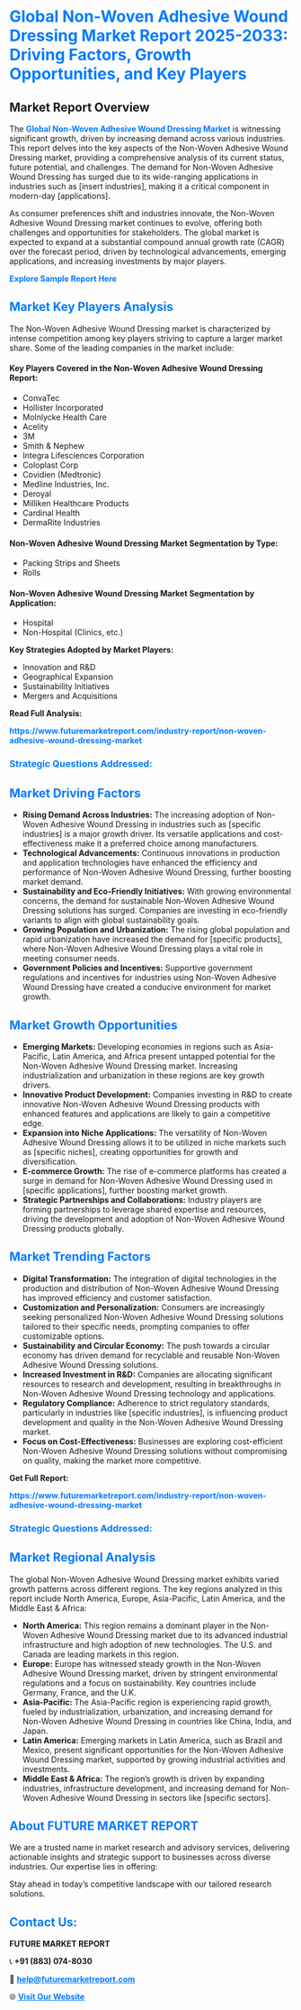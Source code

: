 <h1 style="color: #007BFF;">Global Non-Woven Adhesive Wound Dressing Market Report 2025-2033: Driving Factors, Growth Opportunities, and Key Players</h1>

<section id="overview">
<h2>Market Report Overview</h2>
<p>The <a href="https://www.futuremarketreport.com/industry-report/non-woven-adhesive-wound-dressing-market" style="color: #007BFF; text-decoration: none;"><strong>Global Non-Woven Adhesive Wound Dressing Market</strong></a> is witnessing significant growth, driven by increasing demand across various industries. This report delves into the key aspects of the Non-Woven Adhesive Wound Dressing market, providing a comprehensive analysis of its current status, future potential, and challenges. The demand for Non-Woven Adhesive Wound Dressing has surged due to its wide-ranging applications in industries such as [insert industries], making it a critical component in modern-day [applications].</p>
<p>As consumer preferences shift and industries innovate, the Non-Woven Adhesive Wound Dressing market continues to evolve, offering both challenges and opportunities for stakeholders. The global market is expected to expand at a substantial compound annual growth rate (CAGR) over the forecast period, driven by technological advancements, emerging applications, and increasing investments by major players.</p>
</section>

<section id="overview">
<p><a href="https://www.futuremarketreport.com/request-sample/reportId=78038" style="color: #007BFF; text-decoration: none;"><strong>Explore Sample Report Here</strong></a></p>
</section>

<section id="key-players">
<h2 style="color: #007BFF;">Market Key Players Analysis</h2>
<p>The Non-Woven Adhesive Wound Dressing market is characterized by intense competition among key players striving to capture a larger market share. Some of the leading companies in the market include:</p>
<h4>Key Players Covered in the Non-Woven Adhesive Wound Dressing Report:</h4>
<ul><li>ConvaTec</li><li>Hollister Incorporated</li><li>Molnlycke Health Care</li><li>Acelity</li><li>3M</li><li>Smith &amp; Nephew</li><li>Integra Lifesciences Corporation</li><li>Coloplast Corp</li><li>Covidien (Medtronic)</li><li>Medline Industries, Inc.</li><li>Deroyal</li><li>Milliken Healthcare Products</li><li>Cardinal Health</li><li>DermaRite Industries</li></ul>
<h4>Non-Woven Adhesive Wound Dressing Market Segmentation by Type:</h4>
<ul><li>Packing Strips and Sheets</li><li>Rolls</li></ul>

<h4>Non-Woven Adhesive Wound Dressing Market Segmentation by Application:</h4>
<ul><li>Hospital</li><li>Non-Hospital (Clinics, etc.)</li></ul>
<p><strong>Key Strategies Adopted by Market Players:</strong></p>
<ul>
<li>Innovation and R&D</li>
<li>Geographical Expansion</li>
<li>Sustainability Initiatives</li>
<li>Mergers and Acquisitions</li>
</ul>
</section>

<section>
<p><strong>Read Full Analysis: </strong></p><a href="https://www.futuremarketreport.com/industry-report/non-woven-adhesive-wound-dressing-market" style="color: #007BFF; text-decoration: none;"><strong>https://www.futuremarketreport.com/industry-report/non-woven-adhesive-wound-dressing-market</strong></a>
<h3 style="color: #007BFF;">Strategic Questions Addressed:</h3>
</section>

<section id="driving-factors">
<h2 style="color: #007BFF;">Market Driving Factors</h2>
<ul>
<li><strong>Rising Demand Across Industries:</strong> The increasing adoption of Non-Woven Adhesive Wound Dressing in industries such as [specific industries] is a major growth driver. Its versatile applications and cost-effectiveness make it a preferred choice among manufacturers.</li>
<li><strong>Technological Advancements:</strong> Continuous innovations in production and application technologies have enhanced the efficiency and performance of Non-Woven Adhesive Wound Dressing, further boosting market demand.</li>
<li><strong>Sustainability and Eco-Friendly Initiatives:</strong> With growing environmental concerns, the demand for sustainable Non-Woven Adhesive Wound Dressing solutions has surged. Companies are investing in eco-friendly variants to align with global sustainability goals.</li>
<li><strong>Growing Population and Urbanization:</strong> The rising global population and rapid urbanization have increased the demand for [specific products], where Non-Woven Adhesive Wound Dressing plays a vital role in meeting consumer needs.</li>
<li><strong>Government Policies and Incentives:</strong> Supportive government regulations and incentives for industries using Non-Woven Adhesive Wound Dressing have created a conducive environment for market growth.</li>
</ul>
</section>

<section id="growth-opportunities">
<h2 style="color: #007BFF;">Market Growth Opportunities</h2>
<ul>
<li><strong>Emerging Markets:</strong> Developing economies in regions such as Asia-Pacific, Latin America, and Africa present untapped potential for the Non-Woven Adhesive Wound Dressing market. Increasing industrialization and urbanization in these regions are key growth drivers.</li>
<li><strong>Innovative Product Development:</strong> Companies investing in R&D to create innovative Non-Woven Adhesive Wound Dressing products with enhanced features and applications are likely to gain a competitive edge.</li>
<li><strong>Expansion into Niche Applications:</strong> The versatility of Non-Woven Adhesive Wound Dressing allows it to be utilized in niche markets such as [specific niches], creating opportunities for growth and diversification.</li>
<li><strong>E-commerce Growth:</strong> The rise of e-commerce platforms has created a surge in demand for Non-Woven Adhesive Wound Dressing used in [specific applications], further boosting market growth.</li>
<li><strong>Strategic Partnerships and Collaborations:</strong> Industry players are forming partnerships to leverage shared expertise and resources, driving the development and adoption of Non-Woven Adhesive Wound Dressing products globally.</li>
</ul>
</section>

<section id="trending-factors">
<h2 style="color: #007BFF;">Market Trending Factors</h2>
<ul>
<li><strong>Digital Transformation:</strong> The integration of digital technologies in the production and distribution of Non-Woven Adhesive Wound Dressing has improved efficiency and customer satisfaction.</li>
<li><strong>Customization and Personalization:</strong> Consumers are increasingly seeking personalized Non-Woven Adhesive Wound Dressing solutions tailored to their specific needs, prompting companies to offer customizable options.</li>
<li><strong>Sustainability and Circular Economy:</strong> The push towards a circular economy has driven demand for recyclable and reusable Non-Woven Adhesive Wound Dressing solutions.</li>
<li><strong>Increased Investment in R&D:</strong> Companies are allocating significant resources to research and development, resulting in breakthroughs in Non-Woven Adhesive Wound Dressing technology and applications.</li>
<li><strong>Regulatory Compliance:</strong> Adherence to strict regulatory standards, particularly in industries like [specific industries], is influencing product development and quality in the Non-Woven Adhesive Wound Dressing market.</li>
<li><strong>Focus on Cost-Effectiveness:</strong> Businesses are exploring cost-efficient Non-Woven Adhesive Wound Dressing solutions without compromising on quality, making the market more competitive.</li>
</ul>
</section>

<section>
<p><strong>Get Full Report: </strong></p><a href="https://www.futuremarketreport.com/industry-report/non-woven-adhesive-wound-dressing-market" style="color: #007BFF; text-decoration: none;"><strong>https://www.futuremarketreport.com/industry-report/non-woven-adhesive-wound-dressing-market</strong></a>
<h3 style="color: #007BFF;">Strategic Questions Addressed:</h3>
</section>


<section id="regional-analysis">
<h2 style="color: #007BFF;">Market Regional Analysis</h2>
<p>The global Non-Woven Adhesive Wound Dressing market exhibits varied growth patterns across different regions. The key regions analyzed in this report include North America, Europe, Asia-Pacific, Latin America, and the Middle East & Africa:</p>
<ul>
<li><strong>North America:</strong> This region remains a dominant player in the Non-Woven Adhesive Wound Dressing market due to its advanced industrial infrastructure and high adoption of new technologies. The U.S. and Canada are leading markets in this region.</li>
<li><strong>Europe:</strong> Europe has witnessed steady growth in the Non-Woven Adhesive Wound Dressing market, driven by stringent environmental regulations and a focus on sustainability. Key countries include Germany, France, and the U.K.</li>
<li><strong>Asia-Pacific:</strong> The Asia-Pacific region is experiencing rapid growth, fueled by industrialization, urbanization, and increasing demand for Non-Woven Adhesive Wound Dressing in countries like China, India, and Japan.</li>
<li><strong>Latin America:</strong> Emerging markets in Latin America, such as Brazil and Mexico, present significant opportunities for the Non-Woven Adhesive Wound Dressing market, supported by growing industrial activities and investments.</li>
<li><strong>Middle East & Africa:</strong> The region’s growth is driven by expanding industries, infrastructure development, and increasing demand for Non-Woven Adhesive Wound Dressing in sectors like [specific sectors].</li>
</ul>
</section>

<footer>
<h2 style="color: #007BFF;">About FUTURE MARKET REPORT</h2>
<p>We are a trusted name in market research and advisory services, delivering actionable insights and strategic support to businesses across diverse industries. Our expertise lies in offering:</p>

<p>Stay ahead in today’s competitive landscape with our tailored research solutions.</p>

<h2 style="color: #007BFF;">Contact Us:</h2>
<p><strong>FUTURE MARKET REPORT</strong></p>
<p>📞 <strong>+91 (883) 074-8030</strong></p>
<p>📧 <strong><a href="mailto:help@futuremarketreport.com" style="color: #007BFF;">help@futuremarketreport.com</a></strong></p>
<p>🌐 <strong><a href="https://www.futuremarketreport.com/" style="color: #007BFF;">Visit Our Website</a></strong></p>
</footer>